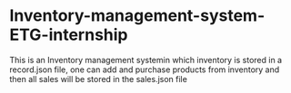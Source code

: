 # Inventory-management-system-ETG-internship
This is an Inventory management systemin which inventory is stored in a record.json file, one can add and purchase products from inventory and then all sales will be stored in the sales.json file
